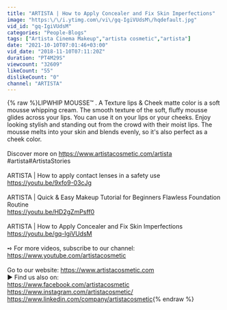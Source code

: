 ```yaml
---
title: "ARTISTA | How to Apply Concealer and Fix Skin Imperfections"
image: "https:\/\/i.ytimg.com\/vi\/gq-IgiVUdsM\/hqdefault.jpg"
vid_id: "gq-IgiVUdsM"
categories: "People-Blogs"
tags: ["Artista Cinema Makeup","artista cosmetic","artista"]
date: "2021-10-10T07:01:46+03:00"
vid_date: "2018-11-10T07:11:20Z"
duration: "PT4M29S"
viewcount: "32609"
likeCount: "55"
dislikeCount: "0"
channel: "ARTISTA"
---
```

{% raw %}LIPWHIP MOUSSE™ . A Texture lips &amp; Cheek matte color is a soft mousse whipping cream. The smooth texture of the soft, fluffy mousse glides across your lips. You can use it on your lips or your cheeks. Enjoy looking stylish and standing out from the crowd with their moist lips. The mousse melts into your skin and blends evenly, so it's also perfect as a cheek color.<br /><br />Discover more on <a rel="nofollow" target="blank" href="https://www.artistacosmetic.com/artista">https://www.artistacosmetic.com/artista</a><br />#artista​ #ArtistaStories<br /><br />ARTISTA | How to apply contact lenses in a safety use<br /><a rel="nofollow" target="blank" href="https://youtu.be/9xfo9-03cJg">https://youtu.be/9xfo9-03cJg</a><br /><br />ARTISTA | Quick &amp; Easy Makeup Tutorial for Beginners Flawless Foundation Routine <br /><a rel="nofollow" target="blank" href="https://youtu.be/HD2gZmPsff0">https://youtu.be/HD2gZmPsff0</a><br /><br />ARTISTA | How to Apply Concealer and Fix Skin Imperfections <br /><a rel="nofollow" target="blank" href="https://youtu.be/gq-IgiVUdsM">https://youtu.be/gq-IgiVUdsM</a><br /><br />➺ For more videos, subscribe to our channel: <a rel="nofollow" target="blank" href="https://www.youtube.com/artistacosmetic">https://www.youtube.com/artistacosmetic</a><br /><br />Go to our website: <a rel="nofollow" target="blank" href="https://www.artistacosmetic.com">https://www.artistacosmetic.com</a><br />► Find us also on: <br /><a rel="nofollow" target="blank" href="https://www.facebook.com/artistacosmetic">https://www.facebook.com/artistacosmetic</a><br /><a rel="nofollow" target="blank" href="https://www.instagram.com/artistacosmetic/">https://www.instagram.com/artistacosmetic/</a><br /><a rel="nofollow" target="blank" href="https://www.linkedin.com/company/artistacosmetic">https://www.linkedin.com/company/artistacosmetic</a>{% endraw %}
